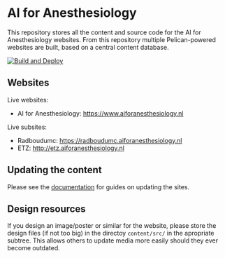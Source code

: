 # AI for Anesthesiology

This repository stores all the content and source code for the AI for Anesthesiology websites. From this repository multiple Pelican-powered websites are built, based on a central content database.

[![Build and Deploy](https://github.com/AIforAnesthesiology/website-content/workflows/Build%20and%20Deploy/badge.svg)](https://github.com/AIforAnesthesiology/website-content/actions)


## Websites

Live websites:

- AI for Anesthesiology: https://www.aiforanesthesiology.nl

Live subsites:

- Radboudumc: https://radboudumc.aiforanesthesiology.nl
- ETZ: http://etz.aiforanesthesiology.nl


## Updating the content

Please see the [documentation](https://github.com/AIforAnesthesiology/website-content/tree/master/docs) for guides on updating the sites.

## Design resources

If you design an image/poster or similar for the website, please store the
design files (if not too big) in the directoy `content/src/` in the apropriate
subtree. This allows others to update media more easily should they ever become
outdated.
